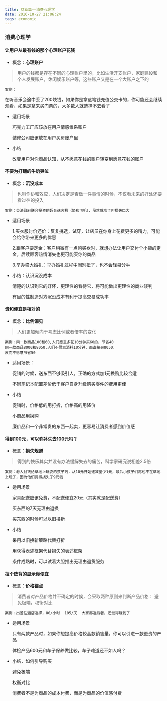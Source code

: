 ```yaml
---
title: 商业篇——消费心理学
date: 2016-10-27 21:06:24
tags: economic
---
```

### 消费心理学
#### 让用户从最有钱的那个心理账户花钱
- 概念：**心理账户**
>用户的钱都是存在不同的心理账户里的，比如生活开支账户，家庭建设和      个人发展账户，休闲娱乐账户等，这些账户又是在一个大账户之下的

	案例：
在听音乐会途中丢了200块钱，如果你是拿这笔钱充值公交卡的，你可能还会继续观看，如果是拿来买门票的，大多数人就选择不去看了

- 适用场景

	巧克力工厂应该放在用户情感维系账户

	装修公司应该放在用户买房账户里
            
- 小结

	改变用户对你商品认知，从不愿意花钱的账户转变到愿意花钱的账户


#### 不要为打翻的牛奶哭泣
- 概念：**沉没成本**
> 也叫作协和效应，人们决定是否做一件事情的时候，不仅看未来的好处还要看过往的投入
            

	案例：英法政府联合投资的超音速客机（协和飞机），虽然成功了但损失巨大

- 适用场景

	1.买衣服讨价还价：反复挑选，试穿，让店员在你身上花费更多的精力，可能会给你带来更多的优惠
	
    2.跟客户要定金：客户稍微有一点购买欲时，就想办法让用户交付个小额的定金，后续顾客热情消失也更可能买你的商品
    
    3.举办盛大婚礼：举办婚礼过程中闹别扭了，也不会轻易分手

- 小结：认识沉没成本

	清楚的认识到它的好坏，更理性的看待它，将可能做出更理性的商业谈判
	
	有目的性制造对方沉没成本有利于提高交易成功率
            
#### 贵和便宜是相对的
- 概念：**比例偏见**
> 人们更加倾向于考虑比例或者倍率的变化

	案例：同一款商品100和60,人们愿意多花10分钟买60的，节省40
  	同一款商品8000和8050,人们不愿意消耗10分钟，而直接买8050，
  	反而不愿意节省50

- 适用场景：

	促销的时候，送东西不够吸引人，正确的方式加1元换购比较合适
	
    不同笔记本配置差价低于客户自身升级购买零件的费用更佳

- 小结

	促销时，价格低的用打折，价格高的用降价
	
    小商品用换购
           
    廉价品和一个非常贵的东西一起卖，更容易让消费者感到价值感

#### 得到100元，可以弥补失去100元吗？
- 概念：**损失规避**
>得到的快乐其实并没有办法缓解失去的痛苦，科学家研究说相差2.5倍
        
	案例：老人付钱给草地上玩耍的孩子钱，从10元开始递减至少1元，最后小孩子们再也不在草地上玩了，因为他们觉得损失了9元钱

- 适用场景

	家具配送应该免费，不配送便宜20元（其实就是配送费）
	
    买东西的7天无理由退换
    
	买东西的时候可以以旧换新

- 小结

	采用以旧换新策略代替打折
	
	用获得表述框架代替损失的表述框架
	
	条件成熟时，可以试着大胆推出无理由退货服务

#### 拉个垫背的显示你便宜
- 概念：**价格锚点**
> 消费者对产品价格并不确定的时候，会采取两种原则来判断产品价格： 避免极端，权衡对比

	案例：出差住酒店选择，80/小时  105/天  大家都选后者，还觉得赚到了

- 适用场景

	只有两款产品时，如果你想提高价格较高款销售量，你可以引进一款更贵的产品
	
	体检产品600元和车子保养做比较，车子难道还不如人吗？

- 小结，如何引导购买

  	避免极端
  	
	权衡对比
	
	消费者不是为商品的成本付费，而是为商品的价值感付费































       
